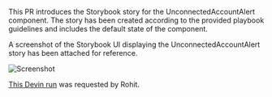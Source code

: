 This PR introduces the Storybook story for the UnconnectedAccountAlert component. The story has been created according to the provided playbook guidelines and includes the default state of the component.

A screenshot of the Storybook UI displaying the UnconnectedAccountAlert story has been attached for reference.

![Screenshot](https://api.devin.ai/attachments/01e107eb-129d-46a6-a346-f8d8e5bb7610.png)

[This Devin run](https://staging.itsdev.in/devin/72741f50f9b74aae9ac1e610dae37832) was requested by Rohit.
